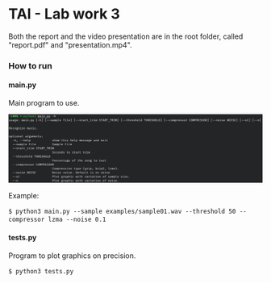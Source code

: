 # TAI - Lab work 3

Both the report and the video presentation are in the root folder, called "report.pdf" and "presentation.mp4".

### How to run

#### main.py

Main program to use.

![](img/menu.png)

Example:
	
	$ python3 main.py --sample examples/sample01.wav --threshold 50 --compressor lzma --noise 0.1

#### tests.py

Program to plot graphics on precision.

	$ python3 tests.py

